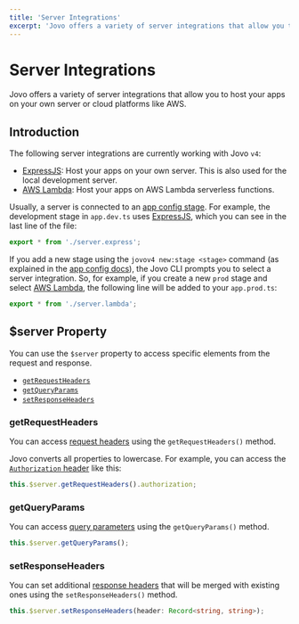 ```yaml
---
title: 'Server Integrations'
excerpt: 'Jovo offers a variety of server integrations that allow you to host your apps on your own server or cloud platforms like AWS.'
---
```


# Server Integrations

Jovo offers a variety of server integrations that allow you to host your apps on your own server or cloud platforms like AWS.

## Introduction

The following server integrations are currently working with Jovo `v4`:

- [ExpressJS](https://www.jovo.tech/marketplace/server-express): Host your apps on your own server. This is also used for the local development server.
- [AWS Lambda](https://www.jovo.tech/marketplace/server-lambda): Host your apps on AWS Lambda serverless functions.

Usually, a server is connected to an [app config stage](./app-config.md#staging). For example, the development stage in `app.dev.ts` uses [ExpressJS](https://www.jovo.tech/marketplace/server-express), which you can see in the last line of the file:

```typescript
export * from './server.express';
```

If you add a new stage using the `jovov4 new:stage <stage>` command (as explained in the [app config docs](./app-config.md#staging)), the Jovo CLI prompts you to select a server integration. So, for example, if you create a new `prod` stage and select [AWS Lambda](https://www.jovo.tech/marketplace/server-lambda), the following line will be added to your `app.prod.ts`:

```typescript
export * from './server.lambda';
```

## $server Property

You can use the `$server` property to access specific elements from the request and response.

- [`getRequestHeaders`](#getrequestheaders)
- [`getQueryParams`](#getqueryparams)
- [`setResponseHeaders`](#setresponseheaders)

### getRequestHeaders

You can access [request headers](https://developer.mozilla.org/en-US/docs/Glossary/Request_header) using the `getRequestHeaders()` method.

Jovo converts all properties to lowercase. For example, you can access the [`Authorization` header](https://developer.mozilla.org/en-US/docs/Web/HTTP/Headers/Authorization) like this:

```typescript
this.$server.getRequestHeaders().authorization;
```

### getQueryParams

You can access [query parameters](https://en.wikipedia.org/wiki/Query_string) using the `getQueryParams()` method.

```typescript
this.$server.getQueryParams();
```

### setResponseHeaders

You can set additional [response headers](https://developer.mozilla.org/en-US/docs/Glossary/Response_header) that will be merged with existing ones using the `setResponseHeaders()` method.

```typescript
this.$server.setResponseHeaders(header: Record<string, string>);
```
